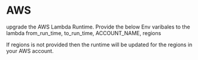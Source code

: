 # AWS
upgrade the AWS Lambda Runtime.
Provide the below Env varibales to the lambda 
  from_run_time, 
  to_run_time,
  ACCOUNT_NAME,
  regions
  
If regions is not provided then the runtime will be updated for the regions in your AWS account.

